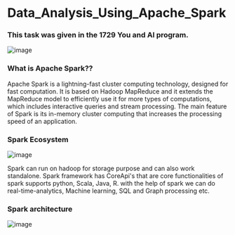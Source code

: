 # Data_Analysis_Using_Apache_Spark

### This task was given in the 1729 You and AI program.

![image](https://user-images.githubusercontent.com/73512374/187410880-fd4c5ecc-3a58-46b6-a35a-5714a9f17ce9.png)

### What is Apache Spark??
Apache Spark is a lightning-fast cluster computing technology, designed for fast computation. It is based on Hadoop MapReduce and it extends the MapReduce model to efficiently use it for more types of computations, which includes interactive queries and stream processing. The main feature of Spark is its in-memory cluster computing that increases the processing speed of an application.

### Spark Ecosystem

![image](https://user-images.githubusercontent.com/73512374/187411923-cecaa29c-4d8e-4ca3-a10a-49544fa7f05a.png)

Spark can run on hadoop for storage purpose and can also work standalone. Spark framework has CoreApi's that are core functionalities of spark supports python, Scala, Java, R. with the help of spark we can do real-time-analytics, Machine learning, SQL and Graph processing etc.

### Spark architecture
![image](https://user-images.githubusercontent.com/73512374/187414909-073134c6-1c92-43f2-a16c-a3148eaa55fb.png)
